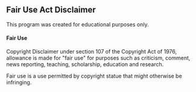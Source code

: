 ## Fair Use Act Disclaimer

This program was created for educational purposes only.

#### Fair Use
Copyright Disclaimer under section 107 of the Copyright Act of 1976, allowance is made for "fair use" for purposes such as criticism, comment, news reporting, teaching, scholarship, education and research.

Fair use is a use permitted by copyright statue that might otherwise be infringing. 
